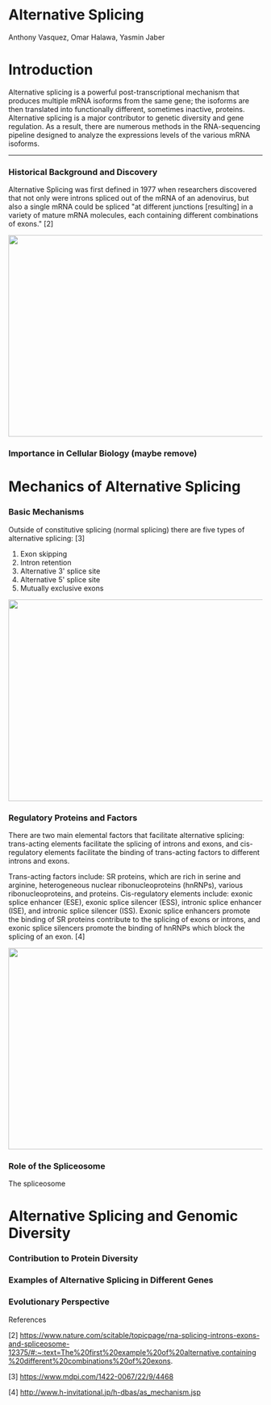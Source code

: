 # Alternative Splicing

Anthony Vasquez, Omar Halawa, Yasmin Jaber

# Introduction

Alternative splicing is a powerful post-transcriptional mechanism that produces multiple mRNA isoforms from the same gene; the isoforms are then translated into functionally different, sometimes inactive, proteins. Alternative splicing is a major contributor to genetic diversity and gene regulation. As a result, there are numerous methods in the RNA-sequencing pipeline designed to analyze the expressions levels of the various mRNA isoforms. 


---

### Historical Background and Discovery

Alternative Splicing was first defined in 1977 when researchers discovered that not only were introns spliced out of the mRNA of an adenovirus, but also a single mRNA could be spliced "at different junctions [resulting] in a variety of mature mRNA molecules, each containing different combinations of exons." [2]

<img src="https://upload.wikimedia.org/wikipedia/commons/0/0a/DNA_alternative_splicing.gif" width="800" height="400" />

### Importance in Cellular Biology (maybe remove)


# Mechanics of Alternative Splicing

### Basic Mechanisms

Outside of constitutive splicing (normal splicing) there are five types of alternative splicing: [3] 
1. Exon skipping
2. Intron retention
3. Alternative 3' splice site
4. Alternative 5' splice site
5. Mutually exclusive exons

<img src="https://www.mdpi.com/ijms/ijms-22-04468/article_deploy/html/images/ijms-22-04468-g001.png" width="800" height="400" />

### Regulatory Proteins and Factors

There are two main elemental factors that facilitate alternative splicing: trans-acting elements facilitate the splicing of introns and exons, and cis-regulatory elements facilitate the binding of trans-acting factors to different introns and exons. 

Trans-acting factors include: SR proteins, which are rich in serine and arginine, heterogeneous nuclear ribonucleoproteins (hnRNPs), various ribonucleoproteins, and proteins. Cis-regulatory elements include: exonic splice enhancer (ESE), exonic splice silencer (ESS), intronic splice enhancer (ISE), and intronic splice silencer (ISS). Exonic splice enhancers promote the binding of SR proteins contribute to the splicing of exons or introns, and exonic splice silencers promote the binding of hnRNPs which block the splicing of an exon. [4]

<img src="https://github.com/pavasquez1/BENG183_2023Fall_Applied-Genomic-Technologies/blob/main/Final_Paper/Group_19_Alternative_Splicing/Altsplicingelements.png" width="800" height="400" />

### Role of the Spliceosome

The spliceosome 

# Alternative Splicing and Genomic Diversity

### Contribution to Protein Diversity

### Examples of Alternative Splicing in Different Genes

### Evolutionary Perspective







References


[2] https://www.nature.com/scitable/topicpage/rna-splicing-introns-exons-and-spliceosome-12375/#:~:text=The%20first%20example%20of%20alternative,containing%20different%20combinations%20of%20exons.

[3] https://www.mdpi.com/1422-0067/22/9/4468

[4] http://www.h-invitational.jp/h-dbas/as_mechanism.jsp
